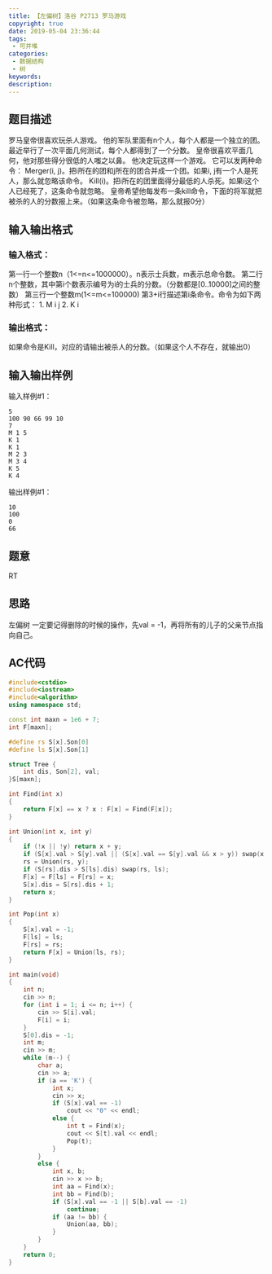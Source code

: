 ```yaml
---
title: 【左偏树】洛谷 P2713 罗马游戏
copyright: true
date: 2019-05-04 23:36:44
tags:
 - 可并堆
categories:
 - 数据结构
 - 树
keywords:
description:
---
```


## 题目描述
罗马皇帝很喜欢玩杀人游戏。 他的军队里面有n个人，每个人都是一个独立的团。最近举行了一次平面几何测试，每个人都得到了一个分数。 皇帝很喜欢平面几何，他对那些得分很低的人嗤之以鼻。
他决定玩这样一个游戏。 它可以发两种命令：
Merger(i, j)。把i所在的团和j所在的团合并成一个团。如果i, j有一个人是死人，那么就忽略该命令。
Kill(i)。把i所在的团里面得分最低的人杀死。如果i这个人已经死了，这条命令就忽略。
皇帝希望他每发布一条kill命令，下面的将军就把被杀的人的分数报上来。（如果这条命令被忽略，那么就报0分）

<!-- more -->

## 输入输出格式
### 输入格式：
第一行一个整数n（1<=n<=1000000）。n表示士兵数，m表示总命令数。
第二行n个整数，其中第i个数表示编号为i的士兵的分数。（分数都是[0..10000]之间的整数）
第三行一个整数m(1<=m<=100000) 第3+i行描述第i条命令。命令为如下两种形式： 1. M i j 2. K i

### 输出格式：
如果命令是Kill，对应的请输出被杀人的分数。（如果这个人不存在，就输出0）

## 输入输出样例
输入样例#1： 
```
5
100 90 66 99 10
7
M 1 5
K 1
K 1
M 2 3
M 3 4
K 5
K 4
```
输出样例#1： 
```
10
100
0
66
```

## 题意
RT

## 思路
左偏树
一定要记得删除的时候的操作，先val = -1，再将所有的儿子的父亲节点指向自己。

## AC代码
```c++
#include<cstdio>
#include<iostream>
#include<algorithm>
using namespace std;

const int maxn = 1e6 + 7;
int F[maxn];

#define rs S[x].Son[0]
#define ls S[x].Son[1]

struct Tree {
    int dis, Son[2], val;
}S[maxn];

int Find(int x)
{
    return F[x] == x ? x : F[x] = Find(F[x]);
}

int Union(int x, int y)
{
    if (!x || !y) return x + y;
    if (S[x].val > S[y].val || (S[x].val == S[y].val && x > y)) swap(x, y);
    rs = Union(rs, y);
    if (S[rs].dis > S[ls].dis) swap(rs, ls);
    F[x] = F[ls] = F[rs] = x;
    S[x].dis = S[rs].dis + 1;
    return x;
}

int Pop(int x)
{
    S[x].val = -1;
    F[ls] = ls;
    F[rs] = rs;
    return F[x] = Union(ls, rs);
}

int main(void)
{
    int n;
    cin >> n;
    for (int i = 1; i <= n; i++) {
        cin >> S[i].val;
        F[i] = i;
    }
    S[0].dis = -1;
    int m;
    cin >> m;
    while (m--) {
        char a;
        cin >> a;
        if (a == 'K') {
            int x;
            cin >> x;
            if (S[x].val == -1)
                cout << "0" << endl;
            else {
                int t = Find(x);
                cout << S[t].val << endl;
                Pop(t);
            }
        }
        else {
            int x, b;
            cin >> x >> b;
            int aa = Find(x);
            int bb = Find(b);
            if (S[x].val == -1 || S[b].val == -1)
                continue;
            if (aa != bb) {
                Union(aa, bb);
            }
        }
    }
    return 0;
}
```